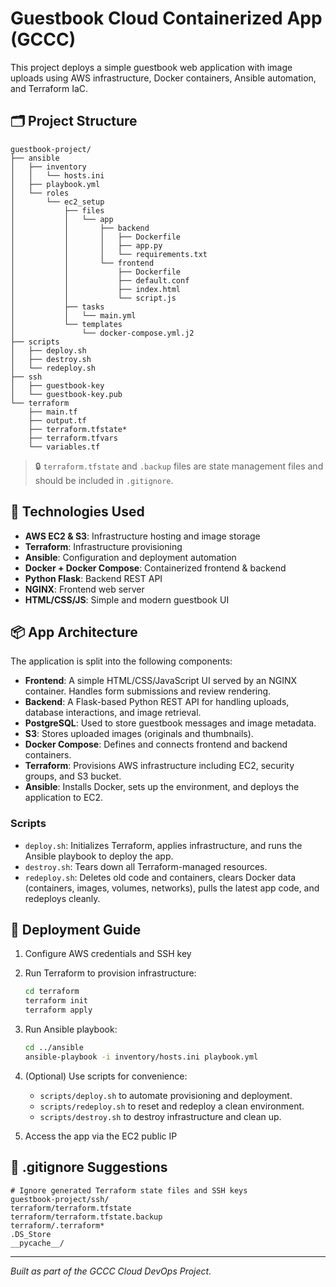 # Guestbook Cloud Containerized App (GCCC)

This project deploys a simple guestbook web application with image uploads using AWS infrastructure, Docker containers, Ansible automation, and Terraform IaC.

## 🗂 Project Structure

```
guestbook-project/
├── ansible
│   ├── inventory
│   │   └── hosts.ini
│   ├── playbook.yml
│   └── roles
│       └── ec2_setup
│           ├── files
│           │   └── app
│           │       ├── backend
│           │       │   ├── Dockerfile
│           │       │   ├── app.py
│           │       │   └── requirements.txt
│           │       └── frontend
│           │           ├── Dockerfile
│           │           ├── default.conf
│           │           ├── index.html
│           │           └── script.js
│           ├── tasks
│           │   └── main.yml
│           └── templates
│               └── docker-compose.yml.j2
├── scripts
│   ├── deploy.sh
│   ├── destroy.sh
│   └── redeploy.sh
├── ssh
│   ├── guestbook-key
│   └── guestbook-key.pub
└── terraform
    ├── main.tf
    ├── output.tf
    ├── terraform.tfstate*
    ├── terraform.tfvars
    └── variables.tf
```

> 🔒 `terraform.tfstate` and `.backup` files are state management files and should be included in `.gitignore`.

## 🚀 Technologies Used

- **AWS EC2 & S3**: Infrastructure hosting and image storage
- **Terraform**: Infrastructure provisioning
- **Ansible**: Configuration and deployment automation
- **Docker + Docker Compose**: Containerized frontend & backend
- **Python Flask**: Backend REST API
- **NGINX**: Frontend web server
- **HTML/CSS/JS**: Simple and modern guestbook UI


## 📦 App Architecture

The application is split into the following components:

- **Frontend**: A simple HTML/CSS/JavaScript UI served by an NGINX container. Handles form submissions and review rendering.
- **Backend**: A Flask-based Python REST API for handling uploads, database interactions, and image retrieval.
- **PostgreSQL**: Used to store guestbook messages and image metadata.
- **S3**: Stores uploaded images (originals and thumbnails).
- **Docker Compose**: Defines and connects frontend and backend containers.
- **Terraform**: Provisions AWS infrastructure including EC2, security groups, and S3 bucket.
- **Ansible**: Installs Docker, sets up the environment, and deploys the application to EC2.

### Scripts

- `deploy.sh`: Initializes Terraform, applies infrastructure, and runs the Ansible playbook to deploy the app.
- `destroy.sh`: Tears down all Terraform-managed resources.
- `redeploy.sh`: Deletes old code and containers, clears Docker data (containers, images, volumes, networks), pulls the latest app code, and redeploys cleanly.

## 🚀 Deployment Guide

1. Configure AWS credentials and SSH key
2. Run Terraform to provision infrastructure:
   ```bash
   cd terraform
   terraform init
   terraform apply
   ```
3. Run Ansible playbook:
   ```bash
   cd ../ansible
   ansible-playbook -i inventory/hosts.ini playbook.yml
   ```
4. (Optional) Use scripts for convenience:
   - `scripts/deploy.sh` to automate provisioning and deployment.
   - `scripts/redeploy.sh` to reset and redeploy a clean environment.
   - `scripts/destroy.sh` to destroy infrastructure and clean up.

5. Access the app via the EC2 public IP

## 📁 .gitignore Suggestions

```
# Ignore generated Terraform state files and SSH keys
guestbook-project/ssh/
terraform/terraform.tfstate
terraform/terraform.tfstate.backup
terraform/.terraform*
.DS_Store
__pycache__/
```

---
*Built as part of the GCCC Cloud DevOps Project.*